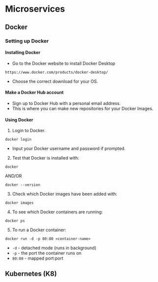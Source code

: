 # Microservices

## Docker

### Setting up Docker

#### Installing Docker

- Go to the Docker website to install Docker Desktop
````
https://www.docker.com/products/docker-desktop/
````
- Choose the correct download for your OS.

#### Make a Docker Hub account

- Sign up to Docker Hub with a personal email address.
- This is where you can make new repositories for your Docker Images.

#### Using Docker

1) Login to Docker.
````
docker login
````
- Input your Docker username and password if prompted.
2) Test that Docker is installed with:
````
docker
````
AND/OR
````
docker --version
````
3) Check which Docker images have been added with:
````
docker images
````
4) To see which Docker containers are running:
````
docker ps
````
5) To run a Docker container:
````
docker run -d -p 80:80 <container-name>
````
- `-d` - detached mode (runs in background)
- `-p` - the port the container runs on
- `80:80` - mapped port:port

## Kubernetes (K8)
